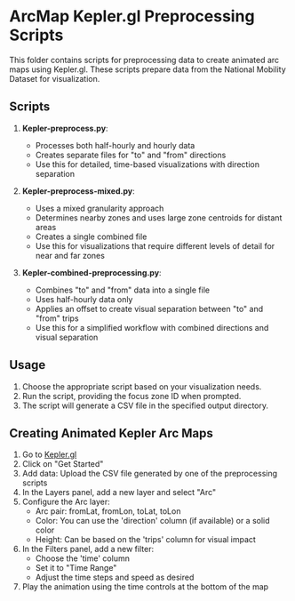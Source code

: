 # ArcMap Kepler.gl Preprocessing Scripts

This folder contains scripts for preprocessing data to create animated arc maps using Kepler.gl. These scripts prepare data from the National Mobility Dataset for visualization.

## Scripts

1. **Kepler-preprocess.py**: 
   - Processes both half-hourly and hourly data
   - Creates separate files for "to" and "from" directions
   - Use this for detailed, time-based visualizations with direction separation

2. **Kepler-preprocess-mixed.py**:
   - Uses a mixed granularity approach
   - Determines nearby zones and uses large zone centroids for distant areas
   - Creates a single combined file
   - Use this for visualizations that require different levels of detail for near and far zones

3. **Kepler-combined-preprocessing.py**:
   - Combines "to" and "from" data into a single file
   - Uses half-hourly data only
   - Applies an offset to create visual separation between "to" and "from" trips
   - Use this for a simplified workflow with combined directions and visual separation

## Usage

1. Choose the appropriate script based on your visualization needs.
2. Run the script, providing the focus zone ID when prompted.
3. The script will generate a CSV file in the specified output directory.

## Creating Animated Kepler Arc Maps

1. Go to [Kepler.gl](https://kepler.gl/)
2. Click on "Get Started"
3. Add data: Upload the CSV file generated by one of the preprocessing scripts
4. In the Layers panel, add a new layer and select "Arc"
5. Configure the Arc layer:
   - Arc pair: fromLat, fromLon, toLat, toLon
   - Color: You can use the 'direction' column (if available) or a solid color
   - Height: Can be based on the 'trips' column for visual impact
6. In the Filters panel, add a new filter:
   - Choose the 'time' column
   - Set it to "Time Range"
   - Adjust the time steps and speed as desired
7. Play the animation using the time controls at the bottom of the map